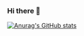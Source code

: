### Hi there 👋





[![Anurag's GitHub stats](https://github-readme-stats.vercel.app/api?username=cloudwoon)](https://github.com/깃허브아이디/github-readme-stats)
